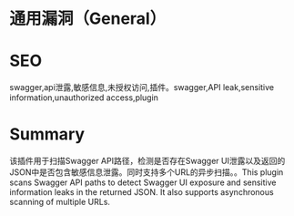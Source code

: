 # 通用漏洞（General）
# SEO
swagger,api泄露,敏感信息,未授权访问,插件。swagger,API leak,sensitive information,unauthorized access,plugin
# Summary
该插件用于扫描Swagger API路径，检测是否存在Swagger UI泄露以及返回的JSON中是否包含敏感信息泄露。同时支持多个URL的异步扫描。。This plugin scans Swagger API paths to detect Swagger UI exposure and sensitive information leaks in the returned JSON. It also supports asynchronous scanning of multiple URLs.
